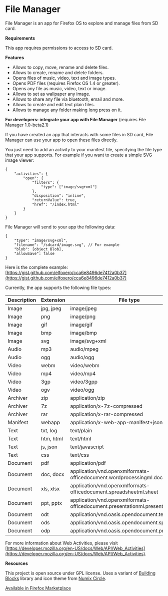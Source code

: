 # File Manager

File Manager is an app for Firefox OS to explore and manage files from SD card.

**Requirements**

This app requires permissions to access to SD card.

**Features**

- Allows to copy, move, rename and delete files.
- Allows to create, rename and delete folders.
- Opens files of music, video, text and image types.
- Opens PDF files (requires Firefox OS 1.4 or greater).
- Opens any file as music, video, text or image.
- Allows to set as wallpaper any image.
- Allows to share any file via bluetooth, email and more.
- Allows to create and edit text plain files.
- Allows to manage any folder making long press on it.

**For developers: integrate your app with File Manager** (requires File Manager 1.0-beta2.1)

If you have created an app that interacts with some files in SD card, File Manager can use your app to open these files directly.

You just need to add an activity to your manifest file, specifying the file type that your app supports. For example if you want to create a simple SVG image viewer:


```
{
	"activities": {
		"open": {
			"filters": {
				"type": ["image/svg+xml"]
			},
			"disposition": "inline",
			"returnValue": true,
			"href": "/index.html"
		}
	}
}
```

File Manager will send to your app the following data:

```
{
	"type": "image/svg+xml",
	"filename": "/sdcard/image.svg", // For example
	"blob": [object Blob],
	"allowSave": false
}
```


Here is the complete example: [https://gist.github.com/elfoxero/cca6e8496de7412a0b37](https://gist.github.com/elfoxero/cca6e8496de7412a0b37)

Currently, the app supports the following file types:

Description | Extension  | File type
----------- | ---------- | ------------------
Image       | jpg, jpeg  | image/jpeg
Image       | png        | image/png
Image       | gif        | image/gif
Image       | bmp        | image/bmp
Image       | svg        | image/svg+xml
Audio       | mp3        | audio/mpeg
Audio       | ogg        | audio/ogg
Video       | webm       | video/webm
Video       | mp4        | video/mp4
Video       | 3gp        | video/3gpp
Video       | ogv        | video/ogg
Archiver    | zip        | application/zip
Archiver    | 7z         | application/x-7z-compressed
Archiver    | rar        | application/x-rar-compressed
Manifest    | webapp     | application/x-web-app-manifest+json
Text        | txt, log   | text/plain
Text        | htm, html  | text/html
Text        | js, json   | text/javascript
Text        | css        | text/css
Document    | pdf        | application/pdf
Document    | doc, docx  | application/vnd.openxmlformats-officedocument.wordprocessingml.document
Document    | xls, xlsx  | application/vnd.openxmlformats-officedocument.spreadsheetml.sheet
Document    | ppt, pptx  | application/vnd.openxmlformats-officedocument.presentationml.presentation
Document    | odt        | application/vnd.oasis.opendocument.text
Document    | ods        | application/vnd.oasis.opendocument.spreadsheet
Document    | odp        | application/vnd.oasis.opendocument.presentation

For more information about Web Activities, please visit [https://developer.mozilla.org/en-US/docs/Web/API/Web_Activities](https://developer.mozilla.org/en-US/docs/Web/API/Web_Activities).

**Resources**

This project is open source under GPL license.
Uses a variant of [Building Blocks](http://buildingfirefoxos.com/) library and icon theme from [Numix Circle](https://github.com/numixproject/numix-icon-theme-circle).

[Available in Firefox Marketplace](https://marketplace.firefox.com/app/file-manager)